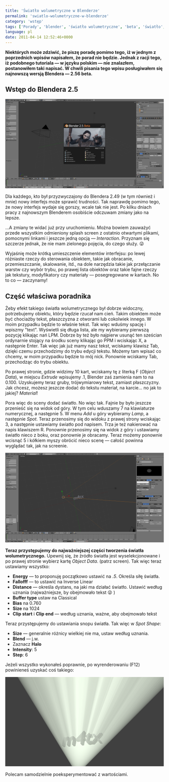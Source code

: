 ```yaml
---
title: 'Światło wolumetryczne w Blenderze'
permalink: 'swiatlo-wolumetryczne-w-blenderze'
category: 'wstęp'
tags: ['Porady', 'blender', 'światło wolumetryczne', 'beta', 'światło', 'wolumetryczne', '2.5', 'poradnik', 'tutorial', 'energy']
language: pl
date: 2011-04-14 12:52:46+0000
---
```


**Niektórych może zdziwić, że piszę poradę pomimo tego, iż w jednym z poprzednich wpisów napisałem, że porad nie będzie. Jednak z racji tego, iż podobnego tutoriala — w języku polskim — nie znalazłem, postanowiłem taki napisać. W chwili pisania tego wpisu posługiwałem się najnowszą wersją Blendera — 2.56 beta.**

## Wstęp do Blendera 2.5

[![Blender splash screen](/static/images/blog/2011-04-14-pl-swiatlo-wolumetryczne-w-blenderze-blenderjestpro01.png)](/static/images/blog/2011-04-14-pl-swiatlo-wolumetryczne-w-blenderze-blenderjestpro01.png)

Dla każdego, kto był przyzwyczajony do Blendera 2.49 (w tym również i mnie) nowy interfejs może sprawić trudności. Tak naprawdę pomimo tego, że nowy interfejs wydaje się gorszy, wcale tak nie jest. Po kilku dniach pracy z najnowszym Blenderem osobiście odczuwam zmiany jako na lepsze.

...A zmiany te widać już przy uruchomieniu. Można bowiem zauważyć przede wszystkim odmieniony splash screen z ostatnio otwartymi plikami, pomocnymi linkami i jeszcze jedną opcją — *Interaction*. Przyznam się szczerze jednak, że nie mam zielonego pojęcia, do czego służy. 😜

Wyjaśnię może krótką umieszczenie elementów interfejsu: po lewej różniaste rzeczy do sterowania obiektem, takie jak obracanie, przemieszczanie, skalowanie, itd., na dole narzędzia takie jak przełączanie warstw czy wybór trybu, po prawej lista obiektów oraz takie fajne rzeczy jak tekstury, modyfikatory czy materiały — posegregowane w kartach. No to co — zaczynamy!

## Część właściwa poradnika

Żeby efekt takiego światła wolumetrycznego był dobrze widoczny, potrzebujemy obiektu, który będzie rzucał nam cień. Takim obiektem może być chociażby tekst, płaszczyzna z otworami lub cokolwiek innego. W moim przypadku będzie to właśnie tekst. Tak więc wduśmy spację i wpiszmy "text". Wyświetli się długa lista, ale my wybieramy pierwszą pozycję klikając nań LPM. Dobrze by też było najpierw usunąć ten sześcian ordynarnie stojący na środku sceny klikając go PPM i wciskając X, a następnie Enter. Tak więc jak już mamy nasz tekst, wciskamy klawisz Tab, dzięki czemu przechodzimy do trybu edycji tekstu. Możemy tam wpisać co chcemy, w moim przypadku będzie to mój nick. Ponownie wciskamy Tab, przechodząc do trybu obiektu.

Po prawej stronie, gdzie widzimy 10 kart, wciskamy tę z literką F (*Object Data*), w miejscu *Extrude* wpisujemy .1, Blender zaś zamienia nam to na 0.100. Uzyskujemy teraz gruby, trójwymiarowy tekst, zamiast płaszczyzny. Jak chcesz, możesz jeszcze dodać do tekstu materiał, na karcie... no jak to jakiej? *Material*!

Pora więc do sceny dodać światło. No więc tak. Fajnie by było jeszcze przenieść się na widok od góry. W tym celu wduszamy 7 na klawiaturze numerycznej, a następnie 5. W menu *Add* u góry wybieramy *Lamp*, a następnie *Spot*. Teraz przenosimy się do widoku z prawej strony wciskając 3, a następnie ustawiamy światło pod napisem. Trza je też nakierować na napis klawiszem R. Ponownie przenosimy się na widok z góry i ustawiamy światło nieco z boku, oraz ponownie je obracamy. Teraz możemy ponownie wcisnąć 5 i kółkiem myszy obrócić nieco scenę — całość powinna wyglądać tak, jak na screenie.

[![Scena](/static/images/blog/2011-04-14-pl-swiatlo-wolumetryczne-w-blenderze-blenderjestpro10.png)](/static/images/blog/2011-04-14-pl-swiatlo-wolumetryczne-w-blenderze-blenderjestpro10.png)

**Teraz przystępujemy do najważniejszej części tworzenia światła wolumetrycznego.** Upewnij się, że źródło światła jest wyselekcjonowane i po prawej stronie wybierz kartę *Object Data*. (patrz screen). Tak więc teraz ustawiamy wszystko:

- **Energy** — to proponuję początkowo ustawić na *.5*. Określa siłę światła.
- **Fallofff** — to ustawić na Inverse Linear
- **Distance** — określa dystans, na jaki ma działać światło. Ustawić według uznania (najważniejsze, by obejmowało tekst 😜 )
- **Buffer type** ustaw na Classical
- **Bias** na 0.760
- **Size** na 1024
- **Clip start** i **Clip end** — według uznania, ważne, aby obejmowało tekst

Teraz przystępujemy do ustawiania snopu światła. Tak więc w *Spot Shape*:

- **Size** — generalnie różnicy wielkiej nie ma, ustaw według uznania.
- **Blend** — j.w.
- Zaznacz **Halo**
- **Intensity**: 5
- **Step**: 6

Jeżeli wszystko wykonałeś poprawnie, po wyrenderowaniu (F12) powinieneś uzyskać coś takiego:

[![Render](/static/images/blog/2011-04-14-pl-swiatlo-wolumetryczne-w-blenderze-render.png)](/static/images/blog/2011-04-14-pl-swiatlo-wolumetryczne-w-blenderze-render.png)

Polecam samodzielnie poeksperymentować z wartościami.
